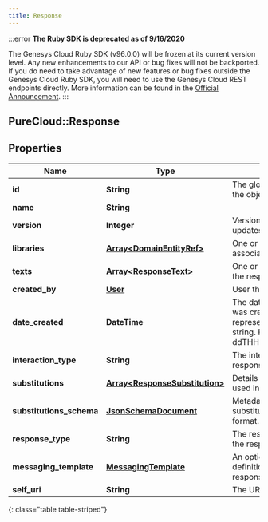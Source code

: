 ```yaml
---
title: Response
---
```


:::error
**The Ruby SDK is deprecated as of 9/16/2020**

The Genesys Cloud Ruby SDK (v96.0.0) will be frozen at its current version level. Any new enhancements to our API or bug fixes will not be backported. If you do need to take advantage of new features or bug fixes outside the Genesys Cloud Ruby SDK, you will need to use the Genesys Cloud REST endpoints directly. More information can be found in the [Official Announcement](https://developer.mypurecloud.com/forum/t/announcement-genesys-cloud-ruby-sdk-end-of-life/8850).
:::


## PureCloud::Response

## Properties

|Name | Type | Description | Notes|
|------------ | ------------- | ------------- | -------------|
| **id** | **String** | The globally unique identifier for the object. | [optional] |
| **name** | **String** |  | [optional] |
| **version** | **Integer** | Version number required for updates. | [optional] |
| **libraries** | [**Array&lt;DomainEntityRef&gt;**](DomainEntityRef.html) | One or more libraries response is associated with. | |
| **texts** | [**Array&lt;ResponseText&gt;**](ResponseText.html) | One or more texts associated with the response. | |
| **created_by** | [**User**](User.html) | User that created the response | [optional] |
| **date_created** | **DateTime** | The date and time the response was created. Date time is represented as an ISO-8601 string. For example: yyyy-MM-ddTHH:mm:ss.SSSZ | [optional] |
| **interaction_type** | **String** | The interaction type for this response. | [optional] |
| **substitutions** | [**Array&lt;ResponseSubstitution&gt;**](ResponseSubstitution.html) | Details about any text substitutions used in the texts for this response. | [optional] |
| **substitutions_schema** | [**JsonSchemaDocument**](JsonSchemaDocument.html) | Metadata about the text substitutions in json schema format. | [optional] |
| **response_type** | **String** | The response type represented by the response. | [optional] |
| **messaging_template** | [**MessagingTemplate**](MessagingTemplate.html) | An optional messaging template definition for responseType.MessagingTemplate. | [optional] |
| **self_uri** | **String** | The URI for this object | [optional] |
{: class="table table-striped"}


